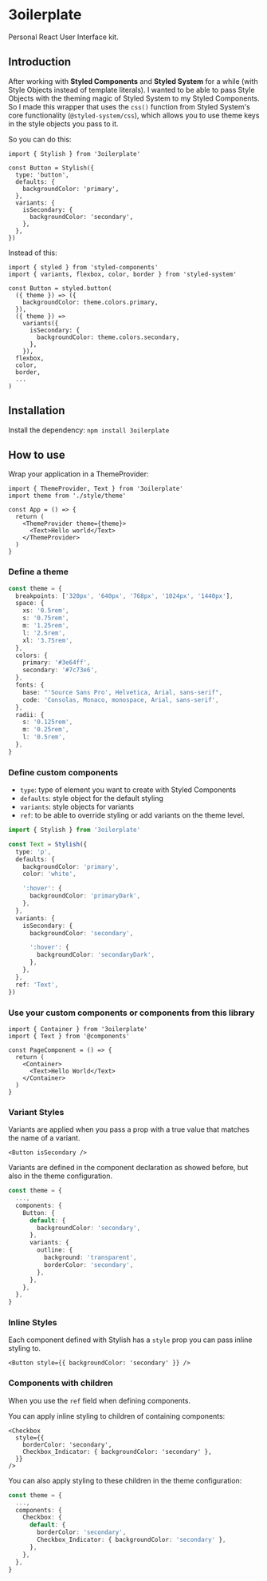 # 3oilerplate

Personal React User Interface kit.

## Introduction

After working with **Styled Components** and **Styled System** for a while (with Style Objects instead of template literals). I wanted to be able to pass Style Objects with the theming magic of Styled System to my Styled Components. So I made this wrapper that uses the `css()` function from Styled System's core functionality (`@styled-system/css`), which allows you to use theme keys in the style objects you pass to it.

So you can do this:

```tsx
import { Stylish } from '3oilerplate'

const Button = Stylish({
  type: 'button',
  defaults: {
    backgroundColor: 'primary',
  },
  variants: {
    isSecondary: {
      backgroundColor: 'secondary',
    },
  },
})
```

Instead of this:

```tsx
import { styled } from 'styled-components'
import { variants, flexbox, color, border } from 'styled-system'

const Button = styled.button(
  ({ theme }) => ({
    backgroundColor: theme.colors.primary,
  }),
  ({ theme }) =>
    variants({
      isSecondary: {
        backgroundColor: theme.colors.secondary,
      },
    }),
  flexbox,
  color,
  border,
  ...
)
```

## Installation

Install the dependency:
`npm install 3oilerplate`

## How to use

Wrap your application in a ThemeProvider:

```tsx
import { ThemeProvider, Text } from '3oilerplate'
import theme from './style/theme'

const App = () => {
  return (
    <ThemeProvider theme={theme}>
      <Text>Hello world</Text>
    </ThemeProvider>
  )
}
```

### Define a theme

```ts
const theme = {
  breakpoints: ['320px', '640px', '768px', '1024px', '1440px'],
  space: {
    xs: '0.5rem',
    s: '0.75rem',
    m: '1.25rem',
    l: '2.5rem',
    xl: '3.75rem',
  },
  colors: {
    primary: '#3e64ff',
    secondary: '#7c73e6',
  },
  fonts: {
    base: "'Source Sans Pro', Helvetica, Arial, sans-serif",
    code: 'Consolas, Monaco, monospace, Arial, sans-serif',
  },
  radii: {
    s: '0.125rem',
    m: '0.25rem',
    l: '0.5rem',
  },
}
```

### Define custom components

- `type`: type of element you want to create with Styled Components
- `defaults`: style object for the default styling
- `variants`: style objects for variants
- `ref`: to be able to override styling or add variants on the theme level.

```ts
import { Stylish } from '3oilerplate'

const Text = Stylish({
  type: 'p',
  defaults: {
    backgroundColor: 'primary',
    color: 'white',

    ':hover': {
      backgroundColor: 'primaryDark',
    },
  },
  variants: {
    isSecondary: {
      backgroundColor: 'secondary',

      ':hover': {
        backgroundColor: 'secondaryDark',
      },
    },
  },
  ref: 'Text',
})
```

### Use your custom components or components from this library

```tsx
import { Container } from '3oilerplate'
import { Text } from '@components'

const PageComponent = () => {
  return (
    <Container>
      <Text>Hello World</Text>
    </Container>
  )
}
```

### Variant Styles

Variants are applied when you pass a prop with a true value that matches the name of a variant.

```tsx
<Button isSecondary />
```

Variants are defined in the component declaration as showed before, but also in the theme configuration.

```ts
const theme = {
  ...,
  components: {
    Button: {
      default: {
        backgroundColor: 'secondary',
      },
      variants: {
        outline: {
          background: 'transparent',
          borderColor: 'secondary',
        },
      },
    },
  },
}
```

### Inline Styles

Each component defined with Stylish has a `style` prop you can pass inline styling to.

```tsx
<Button style={{ backgroundColor: 'secondary' }} />
```

### Components with children

When you use the `ref` field when defining components.

You can apply inline styling to children of containing components:

```tsx
<Checkbox
  style={{
    borderColor: 'secondary',
    Checkbox_Indicator: { backgroundColor: 'secondary' },
  }}
/>
```

You can also apply styling to these children in the theme configuration:

```ts
const theme = {
  ...,
  components: {
    Checkbox: {
      default: {
        borderColor: 'secondary',
        Checkbox_Indicator: { backgroundColor: 'secondary' },
      },
    },
  },
}
```
